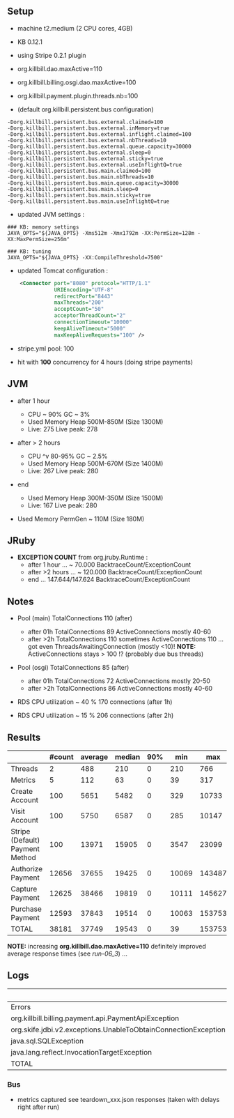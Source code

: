 ## Setup

- machine t2.medium (2 CPU cores, 4GB)

- KB 0.12.1
- using Stripe 0.2.1 plugin

- org.killbill.dao.maxActive=110
- org.killbill.billing.osgi.dao.maxActive=100
- org.killbill.payment.plugin.threads.nb=100

- (default org.killbill.persistent.bus configuration)
```
-Dorg.killbill.persistent.bus.external.claimed=100
-Dorg.killbill.persistent.bus.external.inMemory=true
-Dorg.killbill.persistent.bus.external.inflight.claimed=100
-Dorg.killbill.persistent.bus.external.nbThreads=10
-Dorg.killbill.persistent.bus.external.queue.capacity=30000
-Dorg.killbill.persistent.bus.external.sleep=0
-Dorg.killbill.persistent.bus.external.sticky=true
-Dorg.killbill.persistent.bus.external.useInflightQ=true
-Dorg.killbill.persistent.bus.main.claimed=100
-Dorg.killbill.persistent.bus.main.nbThreads=10
-Dorg.killbill.persistent.bus.main.queue.capacity=30000
-Dorg.killbill.persistent.bus.main.sleep=0
-Dorg.killbill.persistent.bus.main.sticky=true
-Dorg.killbill.persistent.bus.main.useInflightQ=true
```

- updated JVM settings :
```
### KB: memory settings
JAVA_OPTS="${JAVA_OPTS} -Xms512m -Xmx1792m -XX:PermSize=128m -XX:MaxPermSize=256m"

### KB: tuning
JAVA_OPTS="${JAVA_OPTS} -XX:CompileThreshold=7500"
```

- updated Tomcat configuration :
```xml
    <Connector port="8080" protocol="HTTP/1.1"
               URIEncoding="UTF-8"
               redirectPort="8443"
               maxThreads="200"
               acceptCount="50"
               acceptorThreadCount="2"
               connectionTimeout="10000"
               keepAliveTimeout="5000"
               maxKeepAliveRequests="100" />
```

- stripe.yml pool: 100

- hit with **100** concurrency for 4 hours (doing stripe payments)

## JVM

- after 1 hour
  * CPU ~ 90% GC ~ 3%
  * Used Memory Heap 500M-850M (Size 1300M)
  * Live: 275 Live peak: 278
- after > 2 hours
  * CPU ^v 80-95% GC ~ 2.5%
  * Used Memory Heap 500M-670M (Size 1400M)
  * Live: 267 Live peak: 280
- end
  * Used Memory Heap 300M-350M (Size 1500M)
  * Live: 167 Live peak: 280

- Used Memory PermGen ~ 110M (Size 180M)

## JRuby

- **EXCEPTION COUNT** from org.jruby.Runtime :
  * after 1 hour  ... ~ 70.000 BacktraceCount/ExceptionCount
  * after >2 hours  ... ~ 120.000 BacktraceCount/ExceptionCount
  * end ... 147.644/147.624 BacktraceCount/ExceptionCount

## Notes

- Pool (main) TotalConnections 110 (after)
  * after 01h TotalConnections 89 ActiveConnections mostly 40-60
  * after >2h TotalConnections 110
    sometimes ActiveConnections 110 ... got even ThreadsAwaitingConnection (mostly <10)!
    **NOTE:** ActiveConnections stays > 100 !? (probably due bus threads)

- Pool (osgi) TotalConnections 85 (after)
  * after 01h TotalConnections 72 ActiveConnections mostly 20-50
  * after >2h TotalConnections 86 ActiveConnections mostly 40-60

- RDS CPU utilization ~ 40 %  170 connections (after 1h)
- RDS CPU utilization ~ 15 %  206 connections (after 2h)

## Results

|                                 | #count | average | median | 90% |   min |    max |   errors | bandwidth |
| ------------------------------- | ------ | ------- | ------ | --- | ----- | ------ | -------- | --------- |
|                         Threads |      2 |     488 |    210 |   0 |   210 |    766 | 0.00000% |    0.02/s |
|                         Metrics |      5 |     112 |     63 |   0 |    39 |    317 | 0.00000% |    0.02/s |
|                  Create Account |    100 |    5651 |   5482 |   0 |   329 |  10733 | 0.00000% |     1.3/s |
|                   Visit Account |    100 |    5750 |   6587 |   0 |   285 |  10147 | 0.00000% |    1.81/s |
| Stripe (Default) Payment Method |    100 |   13971 |  15905 |   0 |  3547 |  23099 | 0.00000% |    1.05/s |
|               Authorize Payment |  12656 |   37655 |  19425 |   0 | 10069 | 143487 | 0.01430% |    0.81/s |
|                 Capture Payment |  12625 |   38466 |  19819 |   0 | 10111 | 145627 | 0.01402% |    0.74/s |
|                Purchase Payment |  12593 |   37843 |  19514 |   0 | 10063 | 153753 | 0.01342% |    0.81/s |
|                           TOTAL |  38181 |   37749 |  19543 |   0 |    39 | 153753 | 0.01380% |    2.41/s |

**NOTE:** increasing **org.killbill.dao.maxActive=110** definitely improved average response times (see *run-06_3*) ...

## Logs

|                                                                 | Count |
| --------------------------------------------------------------- | ----- |
|                                                          Errors |     6 |
|            org.killbill.billing.payment.api.PaymentApiException |   398 |
|  org.skife.jdbi.v2.exceptions.UnableToObtainConnectionException |    78 |
|                                           java.sql.SQLException |    29 |
|                     java.lang.reflect.InvocationTargetException |     5 |
|                                                           TOTAL |   516 |

### Bus

- metrics captured see teardown_xxx.json responses (taken with delays right after run)

